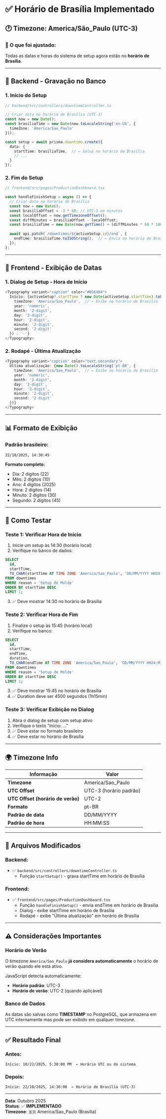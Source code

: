 # ✅ Horário de Brasília Implementado

## 🕐 Timezone: America/São_Paulo (UTC-3)

### 📅 **O que foi ajustado:**

Todas as datas e horas do sistema de setup agora estão no **horário de Brasília**.

---

## 🔧 **Backend - Gravação no Banco**

### **1. Início do Setup**
```typescript
// backend/src/controllers/downtimeController.ts

// Criar data no horário de Brasília (UTC-3)
const now = new Date();
const brasiliaTime = new Date(now.toLocaleString('en-US', { 
  timeZone: 'America/Sao_Paulo' 
}));

const setup = await prisma.downtime.create({
  data: {
    startTime: brasiliaTime,  // ← Salva no horário de Brasília
    // ...
  }
});
```

### **2. Fim do Setup**
```typescript
// frontend/src/pages/ProductionDashboard.tsx

const handleFinishSetup = async () => {
  // Criar data no horário de Brasília
  const now = new Date();
  const brasiliaOffset = -3 * 60; // UTC-3 em minutos
  const localOffset = now.getTimezoneOffset();
  const diffMinutes = brasiliaOffset - localOffset;
  const brasiliaTime = new Date(now.getTime() + (diffMinutes * 60 * 1000));
  
  await api.patch(`/downtimes/${activeSetup.id}/end`, {
    endTime: brasiliaTime.toISOString(),  // ← Envia no horário de Brasília
  });
};
```

---

## 🎨 **Frontend - Exibição de Datas**

### **1. Dialog de Setup - Hora de Início**
```typescript
<Typography variant="caption" color="#856404">
  Início: {activeSetup?.startTime ? new Date(activeSetup.startTime).toLocaleString('pt-BR', {
    timeZone: 'America/Sao_Paulo',  // ← Exibe no horário de Brasília
    year: 'numeric',
    month: '2-digit',
    day: '2-digit',
    hour: '2-digit',
    minute: '2-digit',
    second: '2-digit'
  }) : '-'}
</Typography>
```

### **2. Rodapé - Última Atualização**
```typescript
<Typography variant="caption" color="text.secondary">
  Última atualização: {new Date().toLocaleString('pt-BR', {
    timeZone: 'America/Sao_Paulo',  // ← Exibe no horário de Brasília
    year: 'numeric',
    month: '2-digit',
    day: '2-digit',
    hour: '2-digit',
    minute: '2-digit',
    second: '2-digit'
  })}
</Typography>
```

---

## 📊 **Formato de Exibição**

### **Padrão brasileiro:**
```
22/10/2025, 14:30:45
```

**Formato completo:**
- Dia: 2 dígitos (22)
- Mês: 2 dígitos (10)
- Ano: 4 dígitos (2025)
- Hora: 2 dígitos (14)
- Minuto: 2 dígitos (30)
- Segundo: 2 dígitos (45)

---

## 🧪 **Como Testar**

### **Teste 1: Verificar Hora de Início**
1. Inicie um setup às 14:30 (horário local)
2. Verifique no banco de dados:
```sql
SELECT 
  id,
  startTime,
  TO_CHAR(startTime AT TIME ZONE 'America/Sao_Paulo', 'DD/MM/YYYY HH24:MI:SS') as "Horário BRT"
FROM downtimes 
WHERE reason = 'Setup de Molde'
ORDER BY startTime DESC 
LIMIT 1;
```
3. ✅ Deve mostrar 14:30 no horário de Brasília

### **Teste 2: Verificar Hora de Fim**
1. Finalize o setup às 15:45 (horário local)
2. Verifique no banco:
```sql
SELECT 
  id,
  startTime,
  endTime,
  duration,
  TO_CHAR(endTime AT TIME ZONE 'America/Sao_Paulo', 'DD/MM/YYYY HH24:MI:SS') as "Fim BRT"
FROM downtimes 
WHERE reason = 'Setup de Molde'
ORDER BY startTime DESC 
LIMIT 1;
```
3. ✅ Deve mostrar 15:45 no horário de Brasília
4. ✅ Duration deve ser 4500 segundos (1h15min)

### **Teste 3: Verificar Exibição no Dialog**
1. Abra o dialog de setup com setup ativo
2. Verifique o texto "Início: ..."
3. ✅ Deve estar no formato brasileiro
4. ✅ Deve estar no horário de Brasília

---

## 🌍 **Timezone Info**

| Informação | Valor |
|------------|-------|
| **Timezone** | America/Sao_Paulo |
| **UTC Offset** | UTC-3 (horário padrão) |
| **UTC Offset (horário de verão)** | UTC-2 |
| **Formato** | pt-BR |
| **Padrão de data** | DD/MM/YYYY |
| **Padrão de hora** | HH:MM:SS |

---

## 📁 **Arquivos Modificados**

### Backend:
- ✅ `backend/src/controllers/downtimeController.ts`
  - Função `startSetup()` - grava startTime em horário de Brasília

### Frontend:
- ✅ `frontend/src/pages/ProductionDashboard.tsx`
  - Função `handleFinishSetup()` - envia endTime em horário de Brasília
  - Dialog - exibe startTime em horário de Brasília
  - Rodapé - exibe "Última atualização" em horário de Brasília

---

## ⚠️ **Considerações Importantes**

### **Horário de Verão**
O timezone `America/Sao_Paulo` **já considera automaticamente** o horário de verão quando ele está ativo.

JavaScript detecta automaticamente:
- **Horário padrão**: UTC-3
- **Horário de verão**: UTC-2 (quando aplicável)

### **Banco de Dados**
As datas são salvas como **TIMESTAMP** no PostgreSQL, que armazena em UTC internamente mas pode ser exibido em qualquer timezone.

---

## ✅ **Resultado Final**

### **Antes:**
```
Início: 10/22/2025, 5:30:00 PM  ← Horário UTC ou do sistema
```

### **Depois:**
```
Início: 22/10/2025, 14:30:00  ← Horário de Brasília (UTC-3)
```

---

**Data**: Outubro 2025  
**Status**: ✅ **IMPLEMENTADO**  
**Timezone**: 🇧🇷 America/Sao_Paulo (Brasília)

